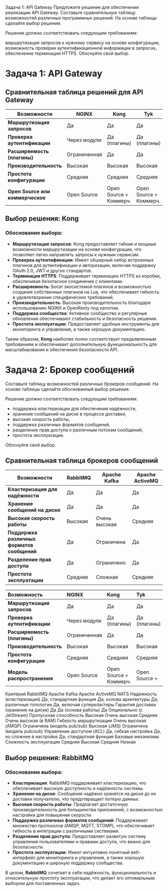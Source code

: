 Задача 1: API Gateway
Предложите решение для обеспечения реализации API Gateway. Составьте сравнительную таблицу возможностей различных программных решений. На основе таблицы сделайте выбор решения.

Решение должно соответствовать следующим требованиям:

маршрутизация запросов к нужному сервису на основе конфигурации,
возможность проверки аутентификационной информации в запросах,
обеспечение терминации HTTPS.
Обоснуйте свой выбор.

# Задача 1: API Gateway

## Сравнительная таблица решений для API Gateway

| Возможности                                    | NGINX             | Kong                   | Tyk                    | Traefik               |
|-----------------------------------------------|-------------------|------------------------|------------------------|-----------------------|
| **Маршрутизация запросов**                     | Да                | Да                     | Да                     | Да                    |
| **Проверка аутентификации**                    | Через модули      | Да (плагины)           | Да (плагины)           | Да                    |
| **Расширяемость (плагины)**                    | Ограниченная      | Да                     | Да                     | Да                    |
| **Производительность**                         | Высокая           | Высокая                | Высокая                | Высокая               |
| **Простота конфигурации**                      | Средняя           | Средняя                | Средняя                | Высокая               |
| **Open Source или коммерческое**               | Open Source       | Open Source + Коммерч. | Open Source + Коммерч. | Open Source           |

## Выбор решения: **Kong**

### Обоснование выбора:

- **Маршрутизация запросов**: Kong предоставляет гибкие и мощные возможности маршрутизации на основе конфигурации, что позволяет легко направлять запросы к нужным сервисам.
- **Проверка аутентификации**: Имеет обширный набор встроенных плагинов для аутентификации и авторизации, включая поддержку OAuth 2.0, JWT и других стандартов.
- **Терминация HTTPS**: Поддерживает терминацию HTTPS из коробки, обеспечивая безопасное соединение с клиентами.
- **Расширяемость**: Богат экосистемой плагинов и возможностью создания собственных плагинов на Lua, что обеспечивает гибкость в удовлетворении специфических требований.
- **Производительность**: Высокая производительность благодаря использованию NGINX и OpenResty под капотом.
- **Поддержка сообщества**: Активное сообщество и регулярные обновления обеспечивают стабильность и безопасность решения.
- **Простота эксплуатации**: Предоставляет удобные инструменты для мониторинга и управления, а также хорошую документацию.

Таким образом, **Kong** наиболее полно соответствует предъявленным требованиям и обеспечивает дополнительную функциональность для масштабирования и обеспечения безопасности API.


# Задача 2: Брокер сообщений
Составьте таблицу возможностей различных брокеров сообщений. На основе таблицы сделайте обоснованный выбор решения.

Решение должно соответствовать следующим требованиям:
- поддержка кластеризации для обеспечения надёжности,
- хранение сообщений на диске в процессе доставки,
- высокая скорость работы,
- поддержка различных форматов сообщений,
- разделение прав доступа к различным потокам сообщений,
- простота эксплуатации.

Обоснуйте свой выбор.

## Сравнительная таблица брокеров сообщений

| Возможности                                    | RabbitMQ          | Apache Kafka        | Apache ActiveMQ    | 
|-----------------------------------------------|-------------------|---------------------|---------------------|
| **Кластеризация для надёжности**               | Да                | Да                  | Да                  | 
| **Хранение сообщений на диске**                | Да                | Да                  | Да                  | 
| **Высокая скорость работы**                    | Высокая           | Очень высокая       | Средняя             |
| **Поддержка различных форматов сообщений**     | Да                | Ограничена          | Да                  | 
| **Разделение прав доступа**                    | Да                | Ограничено          | Да                  |
| **Простота эксплуатации**                      | Средняя           | Сложная             | Средняя             | 

| Возможность | NGINX | Kong | Tyk | Traefik |
| :--- | :--- | :--- | :--- | :--- |
| **Маршрутизация запросов** | Да | Да | Да | Да |
| **Проверка аутентификации** | Через модули | Да (плагины) | Да (плагины) | Да |
| **Расширяемость (плагины)** | Ограниченная | Да | Да | Да |
| **Производительность** | Высокая | Высокая | Высокая | Высокая |
| **Простота конфигурации** | Средняя | Средняя | Средняя | Высокая |
| **Модель распространения**| Open Source | Open Source + Коммерч. | Open Source + 
Критерий	RabbitMQ	Apache Kafka	Apache ActiveMQ	NATS
Надежность (кластеризация)	Да, стандартная функция	Да, основа архитектуры	Да, различные топологии	Да, включая суперкластеры
Гарантия доставки (хранение на диске)	Да	Да (основа работы)	Да	Опционально (с JetStream)
Пропускная способность	Высокая	Очень высокая	Средняя	Очень высокая (в RAM)
Гибкость маршрутизации	Очень высокая (AMQP)	Ограничена (модель pub/sub)	Высокая (JMS)	Ограничена (модель pub/sub)
Управление доступом (ACL)	Да, гибкая настройка	Да, но сложнее в настройке	Да, стандартная функция	Базовые механизмы
Сложность эксплуатации	Средняя	Высокая	Средняя	Низкая


## Выбор решения: **RabbitMQ**

### Обоснование выбора:

- **Кластеризация**: RabbitMQ поддерживает кластеризацию, что обеспечивает высокую доступность и надёжность системы.
- **Хранение на диске**: Сообщения надёжно хранятся на диске до их доставки получателю, что предотвращает потерю данных.
- **Высокая скорость работы**: Предлагает достаточную производительность для большинства приложений, с возможностью настройки для повышения скорости.
- **Поддержка различных форматов сообщений**: Поддерживает множество протоколов (AMQP, MQTT, STOMP), что обеспечивает гибкость в интеграции с различными системами.
- **Разделение прав доступа**: Предоставляет развитую систему управления пользователями и правами доступа, что важно для безопасности.
- **Простота эксплуатации**: Имеет интуитивно понятный веб-интерфейс для мониторинга и управления, а также хорошую документацию и широкую поддержку сообщества.

В целом, **RabbitMQ** сочетает в себе надёжность, функциональность и относительную простоту эксплуатации, что делает его оптимальным выбором для поставленных задач.
